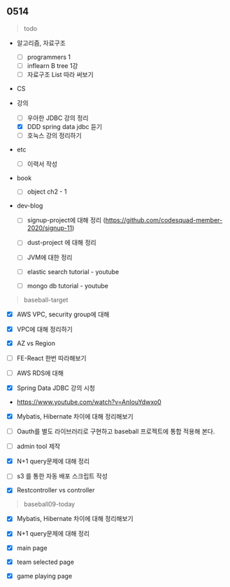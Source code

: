 ## 0514


> todo

- 알고리즘, 자료구조

  - [ ] programmers 1
  - [ ] inflearn B tree 1강
  - [ ] 자료구조 List 따라 써보기
- CS
- 강의

  - [ ] 우아한 JDBC 강의 정리
  - [x] DDD spring data jdbc 듣기
  - [ ] 호눅스 강의 정리하기
- etc
  - [ ] 이력서 작성
- book
  - [ ] object ch2 - 1
- dev-blog

  - [ ] signup-project에 대해 정리 (https://github.com/codesquad-member-2020/signup-11)
  - [ ] dust-project 에 대해 정리
  - [ ] JVM에 대한 정리
  - [ ] elastic search tutorial - youtube
  - [ ] mongo db tutorial - youtube







> baseball-target

- [x] AWS VPC, security group에 대해
- [x] VPC에 대해 정리하기
- [x] AZ vs Region

- [ ] FE-React 한번 따라해보기
- [ ] AWS RDS에 대해
- [x]  Spring Data JDBC 강의 시청
  - https://www.youtube.com/watch?v=AnIouYdwxo0
- [x] Mybatis, Hibernate 차이에 대해 정리해보기
- [ ] Oauth를 별도 라이브러리로 구현하고 baseball 프로젝트에 통합 적용해 본다.
- [ ] admin tool 제작
- [x] N+1 query문제에 대해 정리
- [ ] s3 를 통한 자동 배포 스크립트 작성

- [x] Restcontroller vs controller



> baseball09-today

- [x] Mybatis, Hibernate 차이에 대해 정리해보기
- [x] N+1 query문제에 대해 정리
- [x] main page
- [x] team selected page
- [x] game playing page


